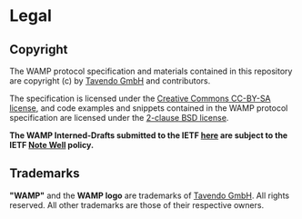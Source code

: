 # Legal

## Copyright

The WAMP protocol specification and materials contained in this repository are copyright (c) by [Tavendo GmbH](http://www.tavendo.de) and contributors.

The specification is licensed under the [Creative Commons CC-BY-SA license](http://creativecommons.org/licenses/by-sa/3.0/), and code examples and snippets contained in the WAMP protocol specification are licensed under the [2-clause BSD license](https://opensource.org/licenses/BSD-2-Clause).

**The WAMP Interned-Drafts submitted to the IETF [here](https://tools.ietf.org/html/draft-oberstet-hybi-tavendo-wamp) are subject to the IETF [Note Well](https://www.ietf.org/about/note-well.html) policy.**

## Trademarks

**"WAMP"** and the **WAMP logo** are trademarks of [Tavendo GmbH](http://www.tavendo.de). All rights reserved. All other trademarks are those of their respective owners.
